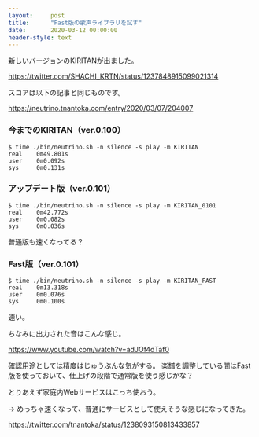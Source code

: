 ```yaml
---
layout:     post
title:      "Fast版の歌声ライブラリを試す"
date:       2020-03-12 00:00:00
header-style: text
---
```

新しいバージョンのKIRITANが出ました。

<https://twitter.com/SHACHI_KRTN/status/1237848915099021314>

スコアは以下の記事と同じものです。

<https://neutrino.tnantoka.com/entry/2020/03/07/204007>

### 今までのKIRITAN（ver.0.100）

```
$ time ./bin/neutrino.sh -n silence -s play -m KIRITAN
real    0m49.801s
user    0m0.092s
sys     0m0.131s
```

### アップデート版（ver.0.101）

```
$ time ./bin/neutrino.sh -n silence -s play -m KIRITAN_0101
real    0m42.772s
user    0m0.082s
sys     0m0.036s
```

普通版も速くなってる？

### Fast版（ver.0.101）

```
$ time ./bin/neutrino.sh -n silence -s play -m KIRITAN_FAST
real    0m13.318s
user    0m0.076s
sys     0m0.100s
```

速い。

ちなみに出力された音はこんな感じ。

<https://www.youtube.com/watch?v=adJOf4dTaf0>


確認用途としては精度はじゅうぶんな気がする。
楽譜を調整している間はFast版を使っておいて、仕上げの段階で通常版を使う感じかな？

とりあえず家庭内Webサービスはこっち使おう。

→ めっちゃ速くなって、普通にサービスとして使えそうな感じになってきた。

<https://twitter.com/tnantoka/status/1238093150813433857>




